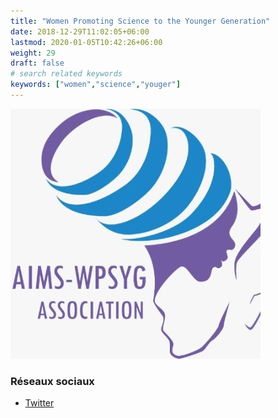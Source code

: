 ```yaml
---
title: "Women Promoting Science to the Younger Generation"
date: 2018-12-29T11:02:05+06:00
lastmod: 2020-01-05T10:42:26+06:00
weight: 29
draft: false
# search related keywords
keywords: ["women","science","youger"]
---
```


![Logo](logo.jpg "logo")

### Réseaux sociaux

- [Twitter](https://twitter.com/wpsyg)
